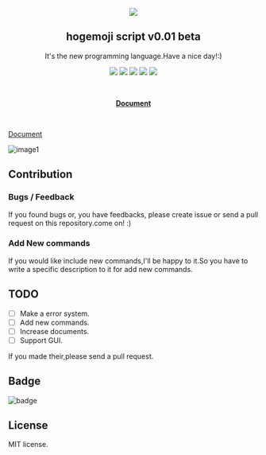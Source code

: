 <p align="center">
             <img src="https://raw.githubusercontent.com/frozelab/hogemoji_script/main/logo.svg">
            <h2 align="center">hogemoji script v0.01 beta</h2>
            <p align="center">It's the new programming language.Have a nice day!:)</p>
            <p align="center">
                <img src="http://img.shields.io/badge/license-MIT-blue.svg?style=flat">
                <img src="http://img.shields.io/badge/emoji🙃-00aacc.svg?style=flat">
                <img src="http://img.shields.io/badge/language-javascript-aa00cc.svg?style=flat">
                <img src="http://img.shields.io/badge/pull requests-welcome-green.svg?style=flat">
                <img src="http://img.shields.io/badge/issue-welcome-green.svg?style=flat">
            </p><br>
            <p align="center"><strong><a href="https://rihitosan.com/blog/hogemoji_docintr.html">Document</a></strong></p>
            <br>

[Document](https://rihitosan.com/blog/hogemoji_docintr.html)


![image1](https://user-images.githubusercontent.com/76610702/150675688-7e8af047-b429-4d49-a6af-1a2d2945777f.png)

## Contribution

### Bugs / Feedback

If you found bugs or, you have feedbacks, please create issue or send a pull request on this repository.come on! :)

### Add New commands

If you would like include new commands,I'll be happy to it.So you have to write a specific description to it for add new commands.

## TODO

- [ ] Make a error system.
- [ ] Add new commands.
- [ ] Increase documents.
- [ ] Support GUI.

If you made their,please send a pull request.


## Badge

![badge](https://img.shields.io/badge/language-hogemoji%20script%20%F0%9F%99%83-00aacc.svg?style=flat)



## License
MIT license.
